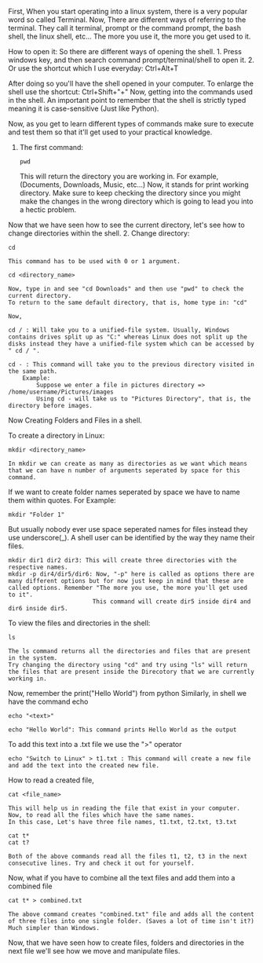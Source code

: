 First, When you start operating into a linux system, there is a very popular word so called Terminal. Now, There are different ways of referring to the terminal.
They call it terminal, prompt or the command prompt, the bash shell, the linux shell, etc... The more you use it, the more you get used to it.

How to open it:
So there are different ways of opening the shell.
    1. Press windows key, and then search command prompt/terminal/shell to open it.
    2. Or use the shortcut which I use everyday: Ctrl+Alt+T

After doing so you'll have the shell opened in your computer. To enlarge the shell use the shortcut: Ctrl+Shift+"+"
Now, getting into the commands used in the shell.
An important point to remember that the shell is strictly typed meaning it is case-sensitive (Just like Python).

Now, as you get to learn different types of commands make sure to execute and test them so that it'll get used to your practical knowledge.
1) The first command:
   
       pwd

   This will return the directory you are working in. For example, (Documents, Downloads, Music, etc...)
    Now, it stands for print working directory. Make sure to keep checking the directory since you might make the changes in the wrong directory which is going to lead you into a hectic problem.

Now that we have seen how to see the current directory, let's see how to change directories within the shell.
2. Change directory:

    cd

    This command has to be used with 0 or 1 argument. 

    cd <directory_name>

    Now, type in and see "cd Downloads" and then use "pwd" to check the current directory.
    To return to the same default directory, that is, home type in: "cd"

    Now,

    cd / : Will take you to a unified-file system. Usually, Windows contains drives split up as "C:" whereas Linux does not split up the disks instead they have a unified-file system which can be accessed by " cd / ".

    cd - : This command will take you to the previous directory visited in the same path.
        Example:
            Suppose we enter a file in pictures directory => /home/username/Pictures/images
            Using cd - will take us to "Pictures Directory", that is, the directory before images.
    
Now Creating Folders and Files in a shell.

To create a directory in Linux:

    mkdir <directory_name>

    In mkdir we can create as many as directories as we want which means that we can have n number of arguments seperated by space for this command.

   If we want to create folder names seperated by space we have to name them within quotes.
    For Example:

    mkdir "Folder 1"

   But usually nobody ever use space seperated names for files instead they use underscore(_).
    A shell user can be identified by the way they name their files.

    mkdir dir1 dir2 dir3: This will create three directories with the respective names.
    mkdir -p dir4/dir5/dir6: Now, "-p" here is called as options there are many different options but for now just keep in mind that these are called options. Remember "The more you use, the more you'll get used to it".
                            This command will create dir5 inside dir4 and dir6 inside dir5.

To view the files and directories in the shell:

    ls

    The ls command returns all the directories and files that are present in the system.
    Try changing the directory using "cd" and try using "ls" will return the files that are present inside the Direcotory that we are currently working in.

Now, remember the
print("Hello World") from python
Similarly, in shell we have the command echo

    echo "<text>"

    echo "Hello World": This command prints Hello World as the output
To add this text into a .txt file we use the ">" operator

    echo "Switch to Linux" > t1.txt : This command will create a new file and add the text into the created new file.

How to read a created file,

    cat <file_name>

    This will help us in reading the file that exist in your computer. Now, to read all the files which have the same names.
    In this case, Let's have three file names, t1.txt, t2.txt, t3.txt

    cat t*
    cat t?

    Both of the above commands read all the files t1, t2, t3 in the next consecutive lines. Try and check it out for yourself.

Now, what if you have to combine all the text files and add them into a combined file

    cat t* > combined.txt

    The above command creates "combined.txt" file and adds all the content of three files into one single folder. (Saves a lot of time isn't it?) Much simpler than Windows.

Now, that we have seen how to create files, folders and directories in the next file we'll see how we move and manipulate files.